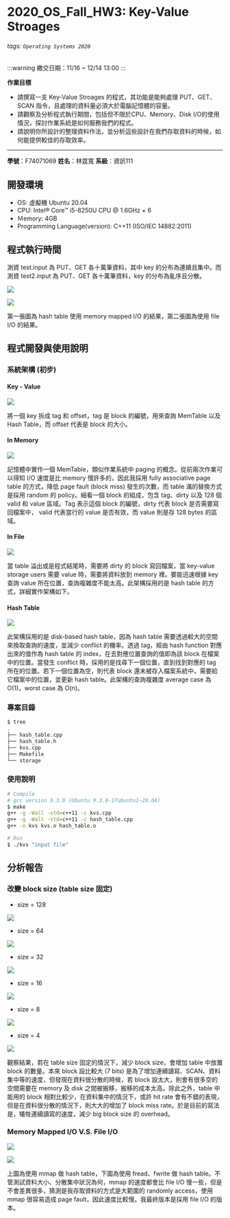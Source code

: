# 2020_OS_Fall_HW3: Key-Value Stroages
###### tags: `Operating Systems 2020`
:::warning
繳交日期：11/16 ~ 12/14 13:00
:::

**作業目標**
* 請撰寫一支 Key-Value Stroages 的程式，其功能是能夠處理 PUT、GET、SCAN 指令，且處理的資料量必須大於電腦記憶體的容量。
* 請觀察及分析程式執行期間，包括但不限於CPU、Memory、Disk I/O的使用情況，探討作業系統是如何服務我們的程式。
* 請說明你所設計的整理資料作法，並分析這些設計在我們存取資料的時候，如何能提供較佳的存取效率。
___

**學號**：F74071069
**姓名**：林霆寬
**系級**：資訊111

## 開發環境
- OS: 虛擬機 Ubuntu 20.04
- CPU: Intel® Core™ i5-8250U CPU @ 1.6GHz × 6
- Ｍemory: 4GB
- Programming Language(version): C++11 (ISO/IEC 14882:2011)

## 程式執行時間
測資 test.input 為 PUT、GET 各十萬筆資料，其中 key 的分布為連續且集中。而測資 test2.input 為 PUT、GET 各十萬筆資料，key 的分布為亂序且分散。

![](https://i.imgur.com/ApLeB9Z.png)

![](https://i.imgur.com/HKBEcEa.png)

第一張圖為 hash table 使用 memory mapped I/O 的結果，第二張圖為使用 file I/O 的結果。

## 程式開發與使用說明
### 系統架構 (初步)
#### **Key - Value**

![](https://i.imgur.com/uvaSQVo.png)

將一個 key 拆成 tag 和 offset，tag 是 block 的編號，用來查詢 MemTable 以及 Hash Table，而 offset 代表是 block 的大小。

#### **In Memory**

![](https://i.imgur.com/s6NO7PS.png)

記憶體中實作一個 MemTable，類似作業系統中 paging 的概念。從前兩次作業可以得知 I/O 速度是比 memory 慢許多的，因此我採用 fully associative page table 的方式，降低 page fault (block miss) 發生的次數，而 table 滿的替換方式是採用 random 的 policy。細看一個 block 的組成，包含 tag、dirty 以及 128 個 valid 和 value 區域。Tag 表示這個 block 的編號，dirty 代表 block 是否需要寫回檔案中， valid 代表當行的 value 是否有效，而 value 則是存 128 bytes 的區域。

#### **In File**

![](https://i.imgur.com/y4ux9vS.png)

當 table 溢出或是程式結尾時，需要將 dirty 的 block 寫回檔案，當 key-value storage users 需要 value 時，需要將資料放到 memory 裡。要能迅速根據 key 查詢 value 所在位置，查詢複雜度不能太高。此架構採用的是 hash table 的方式，詳細實作架構如下。

#### **Hash Table**

![](https://i.imgur.com/3hTp4ZL.png)

此架構採用的是 disk-based hash table，因為 hash table 需要透過較大的空間來換取查詢的速度，並減少 conflict 的機率。透過 tag，經由 hash function 對應出來的值作為 hash table 的 index，在去對應位置查詢的值即為該 block 在檔案中的位置。當發生 conflict 時，採用的是找尋下一個位置，直到找到對應的 tag 所在的位置。若下一個位置為空，則代表 block 還未被存入檔案系統中，需要給它檔案中的位置，並更新 hash table。此架構的查詢複雜度 average case 為 O(1)，worst case 為 O(n)。

### 專案目錄
```bash
$ tree
.
├── hash_table.cpp
├── hash_table.h
├── kvs.cpp
├── Makefile
└── storage
```

### 使用說明
```bash
# Compile
# gcc version 9.3.0 (Ubuntu 9.3.0-17ubuntu1~20.04)
$ make
g++ -g -Wall -std=c++11 -c kvs.cpp
g++ -g -Wall -std=c++11 -c hash_table.cpp
g++ -o kvs kvs.o hash_table.o 

# Run
$ ./kvs "input file"
```

## 分析報告

### 改變 block size (table size 固定)
* size = 128

![](https://i.imgur.com/P3Cr1Vu.png)

* size = 64

![](https://i.imgur.com/egoHlzg.png)

* size = 32

![](https://i.imgur.com/FQsrd6L.png)

* size = 16

![](https://i.imgur.com/fEcj8Tq.png)

* size = 8

![](https://i.imgur.com/pNYUyjf.png)

* size = 4

![](https://i.imgur.com/KmBrojQ.png)

觀察結果，若在 table size 固定的情況下，減少 block size，會增加 table 中放置 block 的數量。本來 block 設比較大 (7 bits) 是為了增加連續讀寫、SCAN、資料集中等的速度，但發現在資料很分散的時候，若 block 設太大，則會有很多空的空間需要在 memory 及 disk 之間被搬移，搬移的成本太高。除此之外，table 中能用的 block 相對比較少，在資料集中的情況下，或許 hit rate 會有不錯的表現，但是在資料很分散的情況下，則大大的增加了 block miss rate。於是目前的寫法是，犧牲連續讀寫的速度，減少 big block size 的 overhead。

### Memory Mapped I/O V.S. File I/O

![](https://i.imgur.com/ApLeB9Z.png)

![](https://i.imgur.com/HKBEcEa.png)

上圖為使用 mmap 做 hash table，下圖為使用 fread、fwrite 做 hash table。不管測試資料大小、分散集中狀況為何，mmap 的速度都會比 file I/O 慢一些，但是不會差異很多，猜測是我存取資料的方式是大範圍的 randomly access，使用 mmap 很容易造成 page fault，因此速度比較慢。我最終版本是採用 file I/O 的版本。
